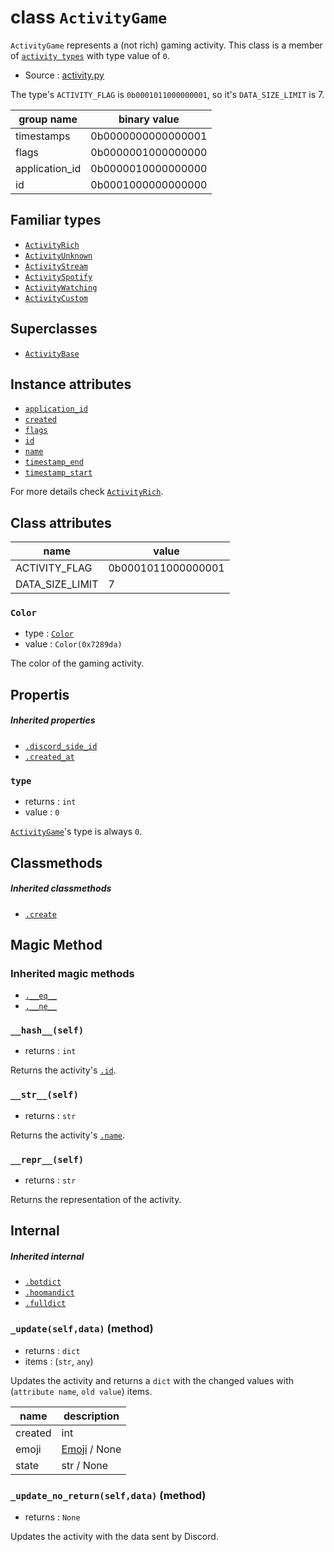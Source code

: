 # class `ActivityGame`

`ActivityGame` represents a (not rich) gaming activity. This class is a member
of [`activity types`](ACTIVITY_TYPES.md) with type value of `0`.

- Source : [activity.py](https://github.com/HuyaneMatsu/hata/blob/master/hata/discord/activity.py)

The type's `ACTIVITY_FLAG` is `0b0001011000000001`, so it's `DATA_SIZE_LIMIT`
is 7.

| group name     | binary value       |
| -------------- | ------------------ |
| timestamps     | 0b0000000000000001 |
| flags          | 0b0000001000000000 |
| application_id | 0b0000010000000000 |
| id             | 0b0001000000000000 |

## Familiar types

- [`ActivityRich`](ActivityRich.md)
- [`ActivityUnknown`](ActivityUnknown.md)
- [`ActivityStream`](ActivityStream.md)
- [`ActivitySpotify`](ActivitySpotify.md)
- [`ActivityWatching`](ActivityWatching.md)
- [`ActivityCustom`](ActivityCustom.md)

## Superclasses

- [`ActivityBase`](ActivityBase.md)

## Instance attributes

- [`application_id`](ActivityRich.md#application_id)
- [`created`](ActivityRich.md#created)
- [`flags`](ActivityRich.md#flags)
- [`id`](ActivityRich.md#id)
- [`name`](ActivityRich.md#name)
- [`timestamp_end`](ActivityRich.md#timestamp_end)
- [`timestamp_start`](ActivityRich.md#timestamp_start)

For more details check [`ActivityRich`](ActivityRich.md).

## Class attributes

| name              | value                 |
|-------------------|-----------------------|
| ACTIVITY_FLAG     | 0b0001011000000001    |
| DATA_SIZE_LIMIT   | 7                     |

### `Color`

- type : [`Color`](Color.md)
- value : `Color(0x7289da)`

The color of the gaming activity.

## Propertis

##### Inherited properties

- [`.discord_side_id`](ActivityBase.md#discord_side_id)
- [`.created_at`](ActivityBase.md#created_at)

### `type`

- returns : `int`
- value : `0`

[`ActivityGame`](ActivityGame.md)'s type is always `0`.

## Classmethods

##### Inherited classmethods

- [`.create`](ActivityBase.md#createclsnameurltype_0)

## Magic Method

### Inherited magic methods

- [`.__eq__`](ActivityBase.md#__eq__-__ne__)
- [`.__ne__`](ActivityBase.md#__eq__-__ne__)

### `__hash__(self)`

- returns : `int`

Returns the activity's [`.id`](#Instance-attributes).

### `__str__(self)`

- returns : `str`

Returns the activity's [`.name`](#Instance-attributes).

### `__repr__(self)`

- returns : `str`

Returns the representation of the activity.

## Internal

##### Inherited internal

- [`.botdict`](ActivityBase.md#botdictself-method)
- [`.hoomandict`](ActivityBase.md#hoomandictself-method)
- [`.fulldict`](ActivityBase.md#fulldictself-method)

### `_update(self,data)` (method)

- returns : `dict`
- items : (`str`, `any`)

Updates the activity and returns a `dict` with the changed values with
(`attribute name`, `old value`) items. 

| name                      | description                       |
|---------------------------|-----------------------------------|
| created                   | int                               |
| emoji                     | [Emoji](Emoji.md) / None          |
| state                     | str / None                        |

### `_update_no_return(self,data)` (method)

- returns : `None`

Updates the activity with the data sent by Discord.

